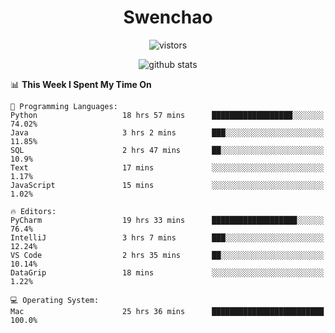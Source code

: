 <h1 align="center">Swenchao</h3>

<p align="center">
  <img src="https://visitor-badge.glitch.me/badge?page_id=Swenchao" alt="vistors" />
</p>

<p align="center">
  <img src="https://github-readme-stats.vercel.app/api?username=Swenchao&count_private=true&show_icons=true&theme=vue-dark&hide_title=true" alt="github stats" />
</p>

<!--START_SECTION:waka-->
📊 **This Week I Spent My Time On** 

```text
💬 Programming Languages: 
Python                   18 hrs 57 mins      ██████████████████░░░░░░░   74.02% 
Java                     3 hrs 2 mins        ███░░░░░░░░░░░░░░░░░░░░░░   11.85% 
SQL                      2 hrs 47 mins       ██░░░░░░░░░░░░░░░░░░░░░░░   10.9% 
Text                     17 mins             ░░░░░░░░░░░░░░░░░░░░░░░░░   1.17% 
JavaScript               15 mins             ░░░░░░░░░░░░░░░░░░░░░░░░░   1.02%

🔥 Editors: 
PyCharm                  19 hrs 33 mins      ███████████████████░░░░░░   76.4% 
IntelliJ                 3 hrs 7 mins        ███░░░░░░░░░░░░░░░░░░░░░░   12.24% 
VS Code                  2 hrs 35 mins       ██░░░░░░░░░░░░░░░░░░░░░░░   10.14% 
DataGrip                 18 mins             ░░░░░░░░░░░░░░░░░░░░░░░░░   1.22%

💻 Operating System: 
Mac                      25 hrs 36 mins      █████████████████████████   100.0%

```


<!--END_SECTION:waka-->
